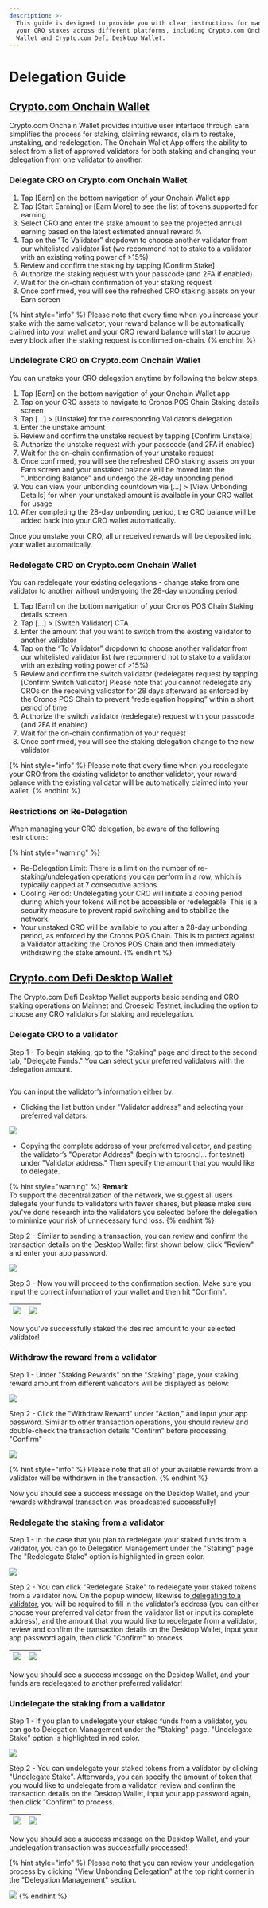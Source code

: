 ```yaml
---
description: >-
  This guide is designed to provide you with clear instructions for managing
  your CRO stakes across different platforms, including Crypto.com Onchain
  Wallet and Crypto.com Defi Desktop Wallet.
---
```


# Delegation Guide

## [Crypto.com Onchain Wallet](https://crypto.com/eea/defi-wallet)

Crypto.com Onchain Wallet provides intuitive user interface through Earn simplifies the process for staking, claiming rewards, claim to restake, unstaking, and redelegation. The Onchain Wallet App offers the ability to select from a list of approved validators for both staking and changing your delegation from one validator to another.

### Delegate CRO on Crypto.com Onchain Wallet&#x20;

1. Tap \[Earn] on the bottom navigation of your Onchain Wallet app
2. Tap \[Start Earning] or \[Earn More] to see the list of tokens supported for earning
3. Select CRO and enter the stake amount to see the projected annual earning based on the latest estimated annual reward %
4. Tap on the “To Validator” dropdown to choose another validator from our whitelisted validator list (we recommend not to stake to a validator with an existing voting power of >15%)
5. Review and confirm the staking by tapping \[Confirm Stake]
6. Authorize the staking request with your passcode (and 2FA if enabled)
7. Wait for the on-chain confirmation of your staking request
8. Once confirmed, you will see the refreshed CRO staking assets on your Earn screen

{% hint style="info" %}
Please note that every time when you increase your stake with the same validator, your reward balance will be automatically claimed into your wallet and your CRO reward balance will start to accrue every block after the staking request is confirmed on-chain.
{% endhint %}



### Undelegrate CRO on Crypto.com Onchain Wallet&#x20;

You can unstake your CRO delegation anytime by following the below steps.

1. Tap \[Earn] on the bottom navigation of your Onchain Wallet app
2. Tap on your CRO assets to navigate to Cronos POS Chain Staking details screen
3. Tap \[...] > \[Unstake] for the corresponding Validator’s delegation
4. Enter the unstake amount
5. Review and confirm the unstake request by tapping \[Confirm Unstake]
6. Authorize the unstake request with your passcode (and 2FA if enabled)
7. Wait for the on-chain confirmation of your unstake request
8. Once confirmed, you will see the refreshed CRO staking assets on your Earn screen and your unstaked balance will be moved into the “Unbonding Balance” and undergo the 28-day unbonding period
9. You can view your unbonding countdown via \[...] > \[View Unbonding Details] for when your unstaked amount is available in your CRO wallet for usage
10. After completing the 28-day unbonding period, the CRO balance will be added back into your CRO wallet automatically.

Once you unstake your CRO, all unreceived rewards will be deposited into your wallet automatically.&#x20;

### &#x20;Redelegate CRO on Crypto.com Onchain Wallet&#x20;

You can redelegate your existing delegations - change stake from one validator to another without undergoing the 28-day unbonding period

1. Tap \[Earn] on the bottom navigation of your Cronos POS Chain Staking details screen
2. Tap \[...] > \[Switch Validator] CTA
3. Enter the amount that you want to switch from the existing validator to another validator
4. Tap on the “To Validator” dropdown to choose another validator from our whitelisted validator list (we recommend not to stake to a validator with an existing voting power of >15%)
5. Review and confirm the switch validator (redelegate) request by tapping \[Confirm Switch Validator] Please note that you cannot redelegate any CROs on the receiving validator for 28 days afterward as enforced by the Cronos POS Chain to prevent “redelegation hopping” within a short period of time
6. Authorize the switch validator (redelegate) request with your passcode (and 2FA if enabled)
7. Wait for the on-chain confirmation of your request
8. Once confirmed, you will see the staking delegation change to the new validator

{% hint style="info" %}
Please note that every time when you redelegate your CRO from the existing validator to another validator, your reward balance with the existing validator will be automatically claimed into your wallet.
{% endhint %}

### &#x20;Restrictions on Re-Delegation

When managing your CRO delegation, be aware of the following restrictions:

{% hint style="warning" %}
* Re-Delegation Limit: There is a limit on the number of re-staking/undelegation operations you can perform in a row, which is typically capped at 7 consecutive actions.
* Cooling Period: Undelegating your CRO will initiate a cooling period during which your tokens will not be accessible or redelegable. This is a security measure to prevent rapid switching and to stabilize the network.
* Your unstaked CRO will be available to you after a 28-day unbonding period, as enforced by the Cronos POS Chain. This is to protect against a Validator attacking the Cronos POS Chain and then immediately withdrawing the stake amount.
{% endhint %}



## [Crypto.com Defi Desktop Wallet](https://github.com/crypto-com/chain-desktop-wallet)

The Crypto.com Defi Desktop Wallet supports basic sending and CRO staking operations on Mainnet and Croeseid Testnet, including the option to choose any CRO validators for staking and redelegation.

### Delegate CRO to a validator

Step 1 - To begin staking, go to the "Staking" page and direct to the second tab, "Delegate Funds." You can select your preferred validators with the delegation amount.

<img src="https://lh7-us.googleusercontent.com/xLyx-RAuaAFM-37SQz7ujyl3Db_WquFZJuBZ_WZ7Qg3d-za6SsTLJfv2G1AmHN_dcWeRxzGyWVvZZ8mEpYjCQRJf6rNEhoqmPz3DuGEKcd56-hxb_0pERzP2SI0XpoRJoRr8s9CBSdLZs6cKPw8N24M" alt="" data-size="original">

You can input the validator’s information either by:

* Clicking the list button under "Validator address" and selecting your preferred validators.

![](https://lh7-us.googleusercontent.com/O4ZPhVUwXCOITDLkpgOHfEiJwOfhOKAVfc0VAyFWv-Lz4hnY-1b7txQsjlszLLol5q-04VWq-olCQKgm7C34Lp3eIZW-DGXHkmub3Z3uUryONSPGvS8pFv0VbXICvsYfjnTeUnvi8eQxsDH-uFbkjvc)

* Copying the complete address of your preferred validator, and pasting the validator’s "Operator Address" (begin with tcrocncl... for testnet) under "Validator address." Then specify the amount that you would like to delegate.

{% hint style="warning" %}
**Remark**\
To support the decentralization of the network, we suggest all users delegate your funds to validators with fewer shares, but please make sure you've done research into the validators you selected before the delegation to minimize your risk of unnecessary fund loss.
{% endhint %}

Step 2 - Similar to sending a transaction, you can review and confirm the transaction details on the Desktop Wallet first shown below, click "Review" and enter your app password.

![](https://lh7-us.googleusercontent.com/sRD64WKtpSad0-2_-5atKTQ0htjpM8nzoVv0ebVrG5jtIuEZyr2-Vda6QbSFcGZtPnlcDPL-MA8VoBaWSA3ARd9K2-2Xu_zYSTqpP55E1t4iyp9OU5FptETv5aVi-Dai9nTq24-SKoHKJ_Aj81DZdNQ)

Step 3 - Now you will proceed to the confirmation section. Make sure you input the correct information of your wallet and then hit "Confirm".

| ![](https://lh7-us.googleusercontent.com/y0tLmFNYMi2G1S9jAPxXR0eSonP39Ne5pmXM2bTdaOUI5iDclukPL0ZeCwZx0frlz14krcAgf4n2aK9cy9gLd8ScdX6MrYmqmWeNOkleV0cqlKzmjQUlEwShJ0vy3_tp8mAd1h_pyDXtb9yYpKdqljU) | ![](https://lh7-us.googleusercontent.com/qMs9GCNypNM7HipsXhZKP5cRr9QsB_hHYWZCmK1DCXz6uWaVUMTCKBKj7e2bYc4F4xOpbthc026O0kCCVDO_YjKlZXJxjgP6YKVPyWuxxMDWHEHNUKcJ5hROZrjy6TjV92EmDE4sUqhgLWygbzjtKOo) |
| ------------------------------------------------------------------------------------------------------------------------------------------------------------------------------------------------- | ------------------------------------------------------------------------------------------------------------------------------------------------------------------------------------------------- |

Now you’ve successfully staked the desired amount to your selected validator!



### Withdraw the reward from a validator

Step 1 - Under "Staking Rewards" on the "Staking" page, your staking reward amount from different validators will be displayed as below:

![](https://lh7-us.googleusercontent.com/DvqByyewyVUj4PUka4rp3IrxqBiSY4ous622UJhTiW9FrMKkub1dI6L2Jf4oqXFJvWtpI2NEWTMv5Ct3ik-eg6mvjx6MCfdU1qMd4p9Nkvei7So93AiofAhwU986rz8wWLw2pdHh3m5k4UXhk-k6q4k)

Step 2 - Click the "Withdraw Reward" under "Action," and input your app password. Similar to other transaction operations, you should review and double-check the transaction details "Confirm" before processing "Confirm"

![](https://lh7-us.googleusercontent.com/rx0PdUztpW_KfxOVZABZWMjzSqwNuK7D-yHO4Wqj9hnZzvCzJTmjo01EiT5uGnS-coKYMhoXIh0YG0Otr9XyhZO_QM5pIoyThcx4yI93F5ACQWRQqwmqWS6tTVGCG9FvRtVtK5i6BFO3bnO-LRGOwOI)

{% hint style="info" %}
Please note that all of your available rewards from a validator will be withdrawn in the transaction.
{% endhint %}

Now you should see a success message on the Desktop Wallet, and your rewards withdrawal transaction was broadcasted successfully!



### Redelegate the staking from a validator

Step 1 - In the case that you plan to redelegate your staked funds from a validator, you can go to Delegation Management under the "Staking" page. The "Redelegate Stake" option is highlighted in green color.

![](https://lh7-us.googleusercontent.com/TxgMRDPB-BRpSkV3avdmj5B-Hxs9UzTH9Z4DdNy6p2tdjc6tc8Kb1KK_L3o0z42rJxMt6zO2_47zP8tQXX1iYLgKBLYwBIT_c8F8n0BIzIJ5dMGd0UkHYikLZRcHPJcpwr3KlHh93_-3g3Vpafu6t5E)

Step 2 - You can click "Redelegate Stake" to redelegate your staked tokens from a validator now. On the popup window, likewise to[ delegating to a validator](https://crypto.org/docs/wallets/desktop_wallet.html#_3-staking-operations), you will be required to fill in the validator’s address (you can either choose your preferred validator from the validator list or input its complete address), and the amount that you would like to redelegate from a validator, review and confirm the transaction details on the Desktop Wallet, input your app password again, then click "Confirm" to process.

| ![](https://lh7-us.googleusercontent.com/tABDJ8nN_oWzMPxUFsVVpnuae4MYw7mBSrzZ4X2pRhCtZHAFUtcbALbqx6HN5nhJEdCcoH_Cp-oB4zQhTEBz62jYMjJ39rxr0i0fBnfLtMzTvKOM5WXWf6GBo3_vdq3Ler3cROQ6DgfNEDZaTumSYU4) | ![](https://lh7-us.googleusercontent.com/1guh9A2vkbHd2LY2IjYjzXaR0RpB9YCbd-DmYkIAfT62DBZZIzq3GUXBt7PmTs33jNZZ8FTy6ocOfNbSCuTesfbrCCCMv4EeTAZPZu61d0b7k8MSBiLYN-7VTeeEIH2-hyk4x-y6y12TzEvkmzbCbmE) |
| ------------------------------------------------------------------------------------------------------------------------------------------------------------------------------------------------- | ------------------------------------------------------------------------------------------------------------------------------------------------------------------------------------------------- |

Now you should see a success message on the Desktop Wallet, and your funds are redelegated to another preferred validator!

### &#x20;Undelegate the staking from a validator

Step 1 - If you plan to undelegate your staked funds from a validator, you can go to Delegation Management under the "Staking" page. "Undelegate Stake" option is highlighted in red color.

![](https://lh7-us.googleusercontent.com/BjF-IB3kHy_rlpHZoQQhE_q1V7UKJj8uHkVN-w1B_2ZQ2pVMdmQUOBlZYWE7CN-Oww-cNKWNNXGkz9HNY-NhvAYheO9USFvlPhvkP9CULkEmIsBgU_C5zbm42XVsC0S6cMSoYmT-7Ig43J09Rm5b9nA)

Step 2 - You can undelegate your staked tokens from a validator by clicking "Undelegate Stake". Afterwards, you can specify the amount of token that you would like to undelegate from a validator, review and confirm the transaction details on the Desktop Wallet, input your app password again, then click "Confirm" to process.

| ![](https://lh7-us.googleusercontent.com/vp9jRLaUzzCCdHntdYwkwvCfaI73NC97xqHV5WRjr3o-bWJy6qM91Y6EX-HIcWOnJUcFXVRkYo7FSwrW85ZByuXuX9zkdjCpTiJEtNTq_TID-kYiTAh1Voc7PMQC7Qxnk1jYiuH8cD7F9Y7KNZSP_1Q) | ![](https://lh7-us.googleusercontent.com/XEAga-J19nZIhbaiQXoU4-zvIXlGUwBpr8a4nFmwOn1LYeGAASQBepUTivlz4Zwe5SgaqdmB9hSHa04zb_RXB6VnYLTQ0NsdjXCl6Ck8TrcXJe5aniUs_lsNKOkkBNzUBCehxJreLPrndyiBiGqqd-U) |
| ------------------------------------------------------------------------------------------------------------------------------------------------------------------------------------------------- | ------------------------------------------------------------------------------------------------------------------------------------------------------------------------------------------------- |

Now you should see a success message on the Desktop Wallet, and your undelegation transaction was successfully processed!

{% hint style="info" %}
Please note that you can review your undelegation process by clicking "View Unbonding Delegation" at the top right corner in the "Delegation Management" section.

![](https://lh7-us.googleusercontent.com/ONDri7RCSzdfF3296hOyHGoe7wMUHe4mH3Xf0DPATrCE8OT8VZZIxbrm37JfdRua1JDBZZ8AiBRAOWH2YRjuf-HgJYpNJVtoau-heXPLueTCZXQUKxnaSPuB2htBH_IHF4CJXcxNAQ5y-viPTu7YQeU)
{% endhint %}



### &#x20;
